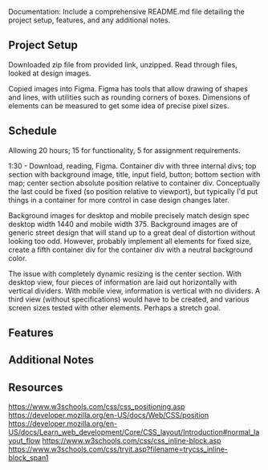 Documentation: Include a comprehensive README.md file detailing the project setup, features, and any additional notes.

## Project Setup

Downloaded zip file from provided link, unzipped.  Read through files, looked at design images.

Copied images into Figma.  Figma has tools that allow drawing of shapes and lines, with utilities such as rounding corners of boxes.  Dimensions of elements can be measured to get some idea of precise pixel sizes.

## Schedule

Allowing 20 hours; 15 for functionality, 5 for assignment requirements.

1:30 - Download, reading, Figma.  Container div with three internal divs; top section with background image, title, input field, button; bottom section with map; center section absolute position relative to container div.  Conceptually the last could be fixed (so position relative to viewport), but typically I'd put things in a container for more control in case design changes later.

Background images for desktop and mobile precisely match design spec desktop width 1440 and mobile width 375.  Background images are of generic street design that will stand up to a great deal of distortion without looking too odd.  However, probably implement all elements for fixed size, create a fifth container div for the container div with a neutral background color.

The issue with completely dynamic resizing is the center section.  With desktop view, four pieces of information are laid out horizontally with vertical dividers.  With mobile view, information is vertical with no dividers.  A third view (without specifications) would have to be created, and various screen sizes tested with other elements.  Perhaps a stretch goal.

## Features

## Additional Notes

## Resources

https://www.w3schools.com/css/css_positioning.asp
https://developer.mozilla.org/en-US/docs/Web/CSS/position
https://developer.mozilla.org/en-US/docs/Learn_web_development/Core/CSS_layout/Introduction#normal_layout_flow
https://www.w3schools.com/css/css_inline-block.asp
https://www.w3schools.com/css/tryit.asp?filename=trycss_inline-block_span1